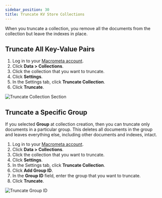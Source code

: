 ```yaml
---
sidebar_position: 30
title: Truncate KV Store Collections
---
```


When you truncate a collection, you remove all the documents from the collection but leave the indexes in place.

## Truncate All Key-Value Pairs

1. Log in to your [Macrometa account](https://auth-play.macrometa.io/).
1. Click **Data > Collections**.
1. Click the collection that you want to truncate.
1. Click **Settings**.
1. In the Settings tab, click **Truncate Collection**.
1. Click **Truncate**.

![Truncate Collection Section](/img/collections/truncate-collection.png)

## Truncate a Specific Group

If you selected **Group** at collection creation, then you can truncate only documents in a particular group. This deletes all documents in the group and leaves everything else, including other documents and indexes, intact.

1. Log in to your [Macrometa account](https://auth-play.macrometa.io/).
1. Click **Data > Collections**.
1. Click the collection that you want to truncate.
1. Click **Settings**.
1. In the Settings tab, click **Truncate Collection**.
1. Click **Add Group ID**.
1. In the **Group ID** field, enter the group that you want to truncate.
1. Click **Truncate**.

![Truncate Group ID](/img/collections/truncate-group-id.png)
